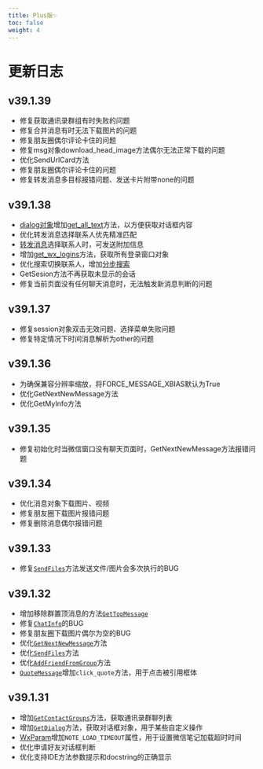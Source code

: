 ```yaml
---
title: Plus版✨
toc: false
weight: 4
---
```

# 更新日志

## v39.1.39

- 修复获取通讯录群组有时失败的问题
- 修复合并消息有时无法下载图片的问题
- 修复朋友圈偶尔评论卡住的问题
- 修复msg对象download_head_image方法偶尔无法正常下载的问题
- 优化SendUrlCard方法
- 修复朋友圈偶尔评论卡住的问题
- 修复转发消息多目标报错问题、发送卡片附带none的问题

## v39.1.38

- [dialog对象](/docs/class/other/#wechatdialog)增加[get_all_text](/docs/class/other/#get_all_text)方法，以方便获取对话框内容
- 优化转发消息选择联系人优先精准匹配
- [转发消息](/docs/class/message/#forward)选择联系人时，可发送附加信息
- 增加[get_wx_logins](/docs/class/other/#get_wx_logins)方法，获取所有登录窗口对象
- 优化搜索切换联系人，增加[分步搜索](/docs/class/session/#search)
- GetSesion方法不再获取未显示的会话
- 修复当前页面没有任何聊天消息时，无法触发新消息判断的问题

## v39.1.37

- 修复session对象双击无效问题、选择菜单失败问题
- 修复特定情况下时间消息解析为other的问题

## v39.1.36

- 为确保兼容分辨率缩放，将FORCE_MESSAGE_XBIAS默认为True
- 优化GetNextNewMessage方法
- 优化GetMyInfo方法

## v39.1.35

- 修复初始化时当微信窗口没有聊天页面时，GetNextNewMessage方法报错问题

## v39.1.34

- 优化消息对象下载图片、视频
- 修复朋友圈下载图片报错问题
- 修复删除消息偶尔报错问题

## v39.1.33

- 修复[`SendFiles`](/docs/class/chat/#发送文件-sendfiles)方法发送文件/图片会多次执行的BUG

## v39.1.32

- 增加移除群置顶消息的方法[`GetTopMessage`](/docs/class/chat/#移除置顶消息-gettopmessage)
- 修复[`ChatInfo`](/docs/class/chat/#获取聊天窗口信息-chatinfo)的BUG
- 修复朋友圈下载图片偶尔为空的BUG
- 优化[`GetNextNewMessage`](/docs/class/wechat/#获取下一个新消息-getnextnewmessage)方法
- 优化[`SendFiles`](/docs/class/chat/#发送文件-sendfiles)方法
- 优化[`AddFriendFromGroup`](/docs/class/chat/#从群聊中添加好友-addfriendfromgroup)方法
- [`QuoteMessage`](/docs/class/message/#quotemessage)增加`click_quote`方法，用于点击被引用框体


## v39.1.31

- 增加[`GetContactGroups`](/docs/class/wechat/#获取通讯录群聊列表-getcontactgroups)方法，获取通讯录群聊列表
- 增加[`GetDialog`](/docs/class/chat/#获取对话框-getdialog)方法，获取对话框对象，用于某些自定义操作
- [WxParam](/docs/class/other/#wxparam)增加`NOTE_LOAD_TIMEOUT`属性，用于设置微信笔记加载超时时间
- 优化申请好友对话框判断
- 优化支持IDE方法参数提示和docstring的正确显示